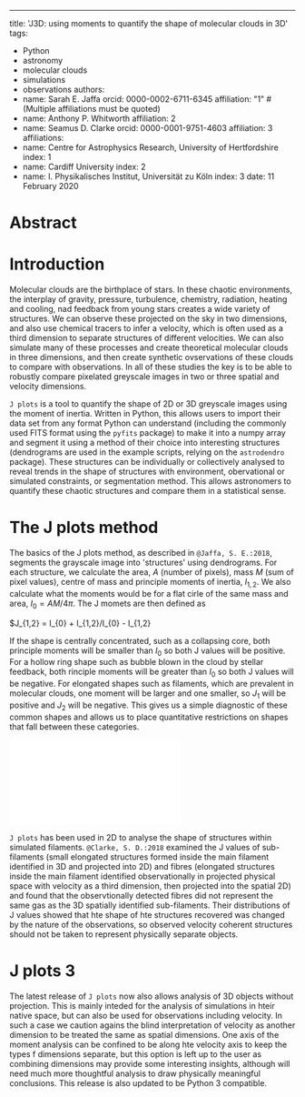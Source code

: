 ---
title: 'J3D: using moments to quantify the shape of molecular clouds in 3D'
tags:
  - Python
  - astronomy
  - molecular clouds
  - simulations
  - observations
authors:
  - name: Sarah E. Jaffa
    orcid: 0000-0002-6711-6345
    affiliation: "1" # (Multiple affiliations must be quoted)
  - name: Anthony P. Whitworth
    affiliation: 2
  - name: Seamus D. Clarke
    orcid: 0000-0001-9751-4603
    affiliation: 3
affiliations:
 - name: Centre for Astrophysics Research, University of Hertfordshire
   index: 1
 - name: Cardiff University
   index: 2
 - name: I. Physikalisches Institut, Universit&auml;t zu K&ouml;ln
   index: 3
date: 11 February 2020


# Abstract

# Introduction

Molecular clouds are the birthplace of stars. In these chaotic environments, the interplay of gravity, pressure, turbulence, chemistry, radiation, heating and cooling, nad feedback from young stars creates a wide variety of structures. We can observe these projected on the sky in two dimensions, and also use chemical tracers to infer a velocity, which is often used as a third dimension to separate structures of different velocities. We can also simulate many of these processes and create theoretical molecular clouds in three dimensions, and then create synthetic ovservations of these clouds to compare with observations. In all of these studies the key is to be able to robustly compare pixelated greyscale images in two or three spatial and velocity dimensions.

``J plots`` is a tool to quantify the shape of 2D or 3D greyscale images using the moment of inertia. Written in Python, this allows users to import their data set from any format Python can understand (including the commonly used FITS format using the ``pyfits`` package) to make it into a numpy array and segment it using a method of their choice into interesting structures (dendrograms are used in the example scripts, relying on the ``astrodendro`` package). These structures can be individually or collectively analysed to reveal trends in the shape of structures with environment, obervational or simulated constraints, or segmentation method. This allows astronomers to quantify these chaotic structures and compare them in a statistical sense.

# The J plots method

The basics of the J plots method, as described in `@Jaffa, S. E.:2018`, segments the grayscale image into 'structures' using dendrograms. For each structure, we calculate the area, $A$ (number of pixels), mass $M$ (sum of pixel values), centre of mass and principle moments of inertia, $I_{1,2}$. We also calculate what the moments would be for a flat cirle of the same mass and area, $I_{0} = AM/4\pi$. The J momets are then defined as

$J_{1,2} = I_{0} + I_{1,2}/I_{0} - I_{1,2}

If the shape is centrally concentrated, such as a collapsing core, both principle moments will be smaller than $I_{0}$ so both J values will be positive. For a hollow ring shape such as bubble blown in the cloud by stellar feedback, both rinciple moments will be greater than $I_{0}$ so both J values will be negative. For elongated shapes such as filaments, which are prevalent in molecular clouds, one moment will be larger and one smaller, so $J_{1}$ will be positive and $J_{2}$ will be negative. This gives us a simple diagnostic of these common shapes and allows us to place quantitative restrictions on shapes that fall between these categories.

![Proof of concept of 2D J plots. Sereral simple shapes commonly identified by eye in molecular clouds are distributed in different regions on the J plot.](proof.pdf)

``J plots`` has been used in 2D to analyse the shape of structures within simulated filaments. `@Clarke, S. D.:2018` examined the J values of sub-filaments (small elongated structures formed inside the main filament identified in 3D and projected into 2D) and fibres (elongated structures inside the main filament identified observationally in projected physical space with velocity as a third dimension, then projected into the spatial 2D) and found that the observtionally detected fibres did not represent the same gas as the 3D spatially identified sub-filaments. Their distributions of J values showed that hte shape of hte structures recovered was changed by the nature of the observations, so observed velocity coherent structures should not be taken to represent physically separate objects.

# J plots 3

The latest release of ``J plots`` now also allows analysis of 3D objects without projection. This is mainly inteded for the analysis of simulations in hteir native space, but can also be used for observations including velocity. In such a case we caution agains the blind interpretation of velocity as another dimension to be treated the same as spatial dimensions. One axis of the moment analysis can be confined to be along hte velocity axis to keep the types f dimensions separate, but this option is left up to the user as combining dimensions may provide some interesting insights, although will need much more thoughtful analysis to draw physically meaningful conclusions. This release is also updated to be Python 3 compatible.


